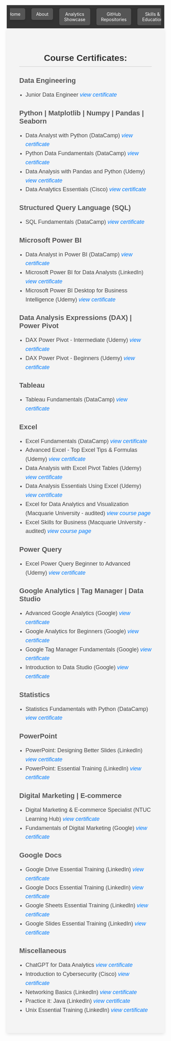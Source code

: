 <!-- Navigation bar -->
<nav style="background-color: #333; padding: 10px;">
    <ul style="list-style-type: none; margin: 0; padding: 0; display: flex; justify-content: center; max-width: 100%; overflow: hidden;">
        <li style="margin: 0 10px;">
            <a href="https://mbhagwan.github.io" style="color: white; text-decoration: none; padding: 10px 15px; background-color: #555; border-radius: 5px; text-align: center; display: block; box-shadow: 0px 4px 6px rgba(0, 0, 0, 0.1);">
                Home
            </a>
        </li>
        <li style="margin: 0 10px;">
            <a href="https://github.com/mbhagwan" target="_blank" style="color: white; text-decoration: none; padding: 10px 15px; background-color: #555; border-radius: 5px; text-align: center; display: block; box-shadow: 0px 4px 6px rgba(0, 0, 0, 0.1);">
                About
            </a>
        </li>
        <li style="margin: 0 10px;">
            <a href="https://mbhagwan.github.io/portfolio.html" style="color: white; text-decoration: none; padding: 10px 15px; background-color: #555; border-radius: 5px; text-align: center; display: block; box-shadow: 0px 4px 6px rgba(0, 0, 0, 0.1);">
                Analytics Showcase
            </a>
        </li>
        <li style="margin: 0 10px;">
            <a href="https://github.com/mbhagwan?tab=repositories" target="_blank" style="color: white; text-decoration: none; padding: 10px 15px; background-color: #555; border-radius: 5px; text-align: center; display: block; box-shadow: 0px 4px 6px rgba(0, 0, 0, 0.1);">
                GitHub Repositories
            </a>
        </li>
        <li style="margin: 0 10px;">
            <a href="https://mbhagwan.github.io/skills.html" style="color: white; text-decoration: none; padding: 10px 15px; background-color: #555; border-radius: 5px; text-align: center; display: block; box-shadow: 0px 4px 6px rgba(0, 0, 0, 0.1);">
                Skills & Education
            </a>
        </li>
    </ul>
</nav>

<!-- Certified Courses -->
<div style="background-color: #f4f4f4; padding: 40px; font-family: 'Arial', sans-serif; max-width: 800px; margin: auto; box-shadow: 0px 4px 10px rgba(0, 0, 0, 0.1);">
<!-- Certified Courses Header -->
<h2 style="color: #333; font-family: 'Oswald', sans-serif; font-size: 28px; text-align: center; border-bottom: 2px solid #ddd; padding-bottom: 10px; margin-bottom: 30px;">
Course Certificates:
</h2>
    
<!-- Data Engineering Section -->
<h3 style="color: #555; font-family: 'Oswald', sans-serif; font-size: 22px; margin-bottom: 10px;">Data Engineering</h3>
<ul style="color: #444; font-size: 18px; line-height: 1.6; padding-left: 20px;">
    <li>Junior Data Engineer  <a href="images/jde-certificate-of-completion.jpeg" target="_blank" style="color: #007bff; text-decoration: none;"><i>view certificate</i></a></li>
</ul>

<!-- Python | Matplotlib | Numpy | Pandas | Seaborn Section -->
<h3 style="color: #555; font-family: 'Oswald', sans-serif; font-size: 22px; margin-bottom: 10px;">Python | Matplotlib | Numpy | Pandas | Seaborn</h3>
<ul style="color: #444; font-size: 18px; line-height: 1.6; padding-left: 20px;">
    <li>Data Analyst with Python (DataCamp) <a href="https://www.datacamp.com/completed/statement-of-accomplishment/track/a6a9996f6edd240809caf4ae364a4b2eed0144a7" target="_blank" style="color: #007bff; text-decoration: none;"><i>view certificate</i></a></li>
    <li>Python Data Fundamentals (DataCamp) <a href="https://www.datacamp.com/completed/statement-of-accomplishment/track/d156317e7f74b317f3f2f85b9fb9125e7cbcdd4d" target="_blank" style="color: #007bff; text-decoration: none;"><i>view certificate</i></a></li>
    <li>Data Analysis with Pandas and Python (Udemy) <a href="images/Data_analysis_with_pandas_and_python.jpg" target="_blank" style="color: #007bff; text-decoration: none;"><i>view certificate</i></a></li>
    <li>Data Analytics Essentials (Cisco) <a href="images/data_analytics_essentials.jpg" target="_blank" style="color: #007bff; text-decoration: none;"><i>view certificate</i></a></li>
</ul>

<!-- SQL Section -->
<h3 style="color: #555; font-family: 'Oswald', sans-serif; font-size: 22px; margin-bottom: 10px;">Structured Query Language (SQL)</h3>
<ul style="color: #444; font-size: 18px; line-height: 1.6; padding-left: 20px;">
    <li>SQL Fundamentals (DataCamp) <a href="https://www.datacamp.com/completed/statement-of-accomplishment/track/e41a418c6e4c20aeaf305e19fd63594e9c55e089" target="_blank" style="color: #007bff; text-decoration: none;"><i>view certificate</i></a></li>
</ul>

<!-- Microsoft Power BI Section -->
<h3 style="color: #555; font-family: 'Oswald', sans-serif; font-size: 22px; margin-bottom: 10px;">Microsoft Power BI</h3>
<ul style="color: #444; font-size: 18px; line-height: 1.6; padding-left: 20px;">
    <li>Data Analyst in Power BI (DataCamp) <a href="https://www.datacamp.com/completed/statement-of-accomplishment/track/2e68a585ccb47ae7d3145b72f64aef4cfcb1b028" target="_blank" style="color: #007bff; text-decoration: none;"><i>view certificate</i></a></li>
    <li>Microsoft Power BI for Data Analysts (LinkedIn) <a href="images/power-bi-for-data-analysts.jpg" target="_blank" style="color: #007bff; text-decoration: none;"><i>view certificate</i></a></li>
    <li>Microsoft Power BI Desktop for Business Intelligence (Udemy) <a href="images/microsoft_powerbi_desktop_for_business_intelligence.jpeg" target="_blank" style="color: #007bff; text-decoration: none;"><i>view certificate</i></a></li>
</ul>

<!-- Data Analysis Expressions (DAX) | Power Pivot Section -->
<h3 style="color: #555; font-family: 'Oswald', sans-serif; font-size: 22px; margin-bottom: 10px;">Data Analysis Expressions (DAX) | Power Pivot</h3>
<ul style="color: #444; font-size: 18px; line-height: 1.6; padding-left: 20px;">
    <li>DAX Power Pivot - Intermediate (Udemy) <a href="images/DAX_Power_Pivot_10_Easy_Steps_for_Intermediates.jpeg" target="_blank" style="color: #007bff; text-decoration: none;"><i>view certificate</i></a></li>
    <li>DAX Power Pivot - Beginners (Udemy) <a href="images/DAX_Power_Pivot_10_Easy_Steps_for_Beginners.jpg" target="_blank" style="color: #007bff; text-decoration: none;"><i>view certificate</i></a></li>
</ul>

<!-- Tableau Section -->
<h3 style="color: #555; font-family: 'Oswald', sans-serif; font-size: 22px; margin-bottom: 10px;">Tableau</h3>
<ul style="color: #444; font-size: 18px; line-height: 1.6; padding-left: 20px;">
    <li>Tableau Fundamentals (DataCamp) <a href="https://www.datacamp.com/completed/statement-of-accomplishment/track/207fcad7a800c96dd6f4fc885c2f7aad91ac882e" target="_blank" style="color: #007bff; text-decoration: none;"><i>view certificate</i></a></li>
</ul>

<!-- Excel Section -->
<h3 style="color: #555; font-family: 'Oswald', sans-serif; font-size: 22px; margin-bottom: 10px;">Excel</h3>
<ul style="color: #444; font-size: 18px; line-height: 1.6; padding-left: 20px;">
    <li>Excel Fundamentals (DataCamp) <a href="https://www.datacamp.com/completed/statement-of-accomplishment/track/86cf67f059b53c6d8ba1b7d82d6c76b2dc0b0f66" target="_blank" style="color: #007bff; text-decoration: none;"><i>view certificate</i></a></li>
    <li>Advanced Excel - Top Excel Tips & Formulas (Udemy) <a href="images/advanced_excel_tips_formulas.jpg" target="_blank" style="color: #007bff; text-decoration: none;"><i>view certificate</i></a></li>
    <li>Data Analysis with Excel Pivot Tables (Udemy) <a href="images/data_analysis_with_excel_pivot_tables.jpg" target="_blank" style="color: #007bff; text-decoration: none;"><i>view certificate</i></a></li>
    <li>Data Analysis Essentials Using Excel (Udemy) <a href="images/data_analysis_essentials_using_excel.jpg" target="_blank" style="color: #007bff; text-decoration: none;"><i>view certificate</i></a></li>
    <li>Excel for Data Analytics and Visualization (Macquarie University - audited) <a href="https://www.coursera.org/specializations/excel-data-analytics-visualization" target="_blank" style="color: #007bff; text-decoration: none;"><i>view course page</i></a></li>
    <li>Excel Skills for Business (Macquarie University - audited) <a href="https://www.coursera.org/specializations/excel" target="_blank" style="color: #007bff; text-decoration: none;"><i>view course page</i></a></li>
</ul>

<!-- Power Query Section -->
<h3 style="color: #555; font-family: 'Oswald', sans-serif; font-size: 22px; margin-bottom: 10px;">Power Query</h3>
<ul style="color: #444; font-size: 18px; line-height: 1.6; padding-left: 20px;">
    <li>Excel Power Query Beginner to Advanced (Udemy) <a href="images/excel_power_query_beginner_to_advanced.jpeg" target="_blank" style="color: #007bff; text-decoration: none;"><i>view certificate</i></a></li>
</ul>

<!-- Google Analytics | Tag Manager | Data Studio Section -->
<h3 style="color: #555; font-family: 'Oswald', sans-serif; font-size: 22px; margin-bottom: 10px;">Google Analytics | Tag Manager | Data Studio</h3>
<ul style="color: #444; font-size: 18px; line-height: 1.6; padding-left: 20px;">
    <li>Advanced Google Analytics (Google) <a href="images/advanced_google_analytics.jpg" target="_blank" style="color: #007bff; text-decoration: none;"><i>view certificate</i></a></li>
    <li>Google Analytics for Beginners (Google) <a href="images/google_analytics_for_beginners.jpg" target="_blank" style="color: #007bff; text-decoration: none;"><i>view certificate</i></a></li>
    <li>Google Tag Manager Fundamentals (Google) <a href="images/google_tag_manager_fundamentals.jpg" target="_blank" style="color: #007bff; text-decoration: none;"><i>view certificate</i></a></li>
    <li>Introduction to Data Studio (Google) <a href="images/introduction_to_data_studio.jpg" target="_blank" style="color: #007bff; text-decoration: none;"><i>view certificate</i></a></li>
</ul>

<!-- Statistics Section -->
<h3 style="color: #555; font-family: 'Oswald', sans-serif; font-size: 22px; margin-bottom: 10px;">Statistics</h3>
<ul style="color: #444; font-size: 18px; line-height: 1.6; padding-left: 20px;">
    <li>Statistics Fundamentals with Python (DataCamp) <a href="https://www.datacamp.com/completed/statement-of-accomplishment/track/5194ee3e181b6e9caa46832d25021915a5b25f25" target="_blank" style="color: #007bff; text-decoration: none;"><i>view certificate</i></a></li>
</ul>

<!-- PowerPoint Section -->
<h3 style="color: #555; font-family: 'Oswald', sans-serif; font-size: 22px; margin-bottom: 10px;">PowerPoint</h3>
<ul style="color: #444; font-size: 18px; line-height: 1.6; padding-left: 20px;">
    <li>PowerPoint: Designing Better Slides (LinkedIn) <a href="images/powerpoint_design_better_slides.jpg" target="_blank" style="color: #007bff; text-decoration: none;"><i>view certificate</i></a></li>
    <li>PowerPoint: Essential Training (LinkedIn) <a href="images/powerpoint_essential_training.jpg" target="_blank" style="color: #007bff; text-decoration: none;"><i>view certificate</i></a></li>
</ul>

<!-- Digital Marketing | E-commerce Section -->
<h3 style="color: #555; font-family: 'Oswald', sans-serif; font-size: 22px; margin-bottom: 10px;">Digital Marketing | E-commerce</h3>
<ul style="color: #444; font-size: 18px; line-height: 1.6; padding-left: 20px;">
    <li>Digital Marketing & E-commerce Specialist (NTUC Learning Hub) <a href="images/digital_marketing_and_ecommerce_specialist_cert_0001.jpg" target="_blank" style="color: #007bff; text-decoration: none;"><i>view certificate</i></a></li>
    <li>Fundamentals of Digital Marketing (Google) <a href="images/fundamentals_of_digital_marketing.jpg" target="_blank" style="color: #007bff; text-decoration: none;"><i>view certificate</i></a></li>
</ul>

<!-- Google Docs Section -->
<h3 style="color: #555; font-family: 'Oswald', sans-serif; font-size: 22px; margin-bottom: 10px;">Google Docs</h3>
<ul style="color: #444; font-size: 18px; line-height: 1.6; padding-left: 20px;">
    <li>Google Drive Essential Training (LinkedIn) <a href="images/google_drive_essential_training.jpg" target="_blank" style="color: #007bff; text-decoration: none;"><i>view certificate</i></a></li>
    <li>Google Docs Essential Training (LinkedIn) <a href="images/google_docs_essential_training.jpg" target="_blank" style="color: #007bff; text-decoration: none;"><i>view certificate</i></a></li>
    <li>Google Sheets Essential Training (LinkedIn) <a href="images/google_sheets_essential_training.jpg" target="_blank" style="color: #007bff; text-decoration: none;"><i>view certificate</i></a></li>
    <li>Google Slides Essential Training (LinkedIn) <a href="images/google_slides_essential_training.jpg" target="_blank" style="color: #007bff; text-decoration: none;"><i>view certificate</i></a></li>
</ul>

<!-- Miscellaneous Section -->
<h3 style="color: #555; font-family: 'Oswald', sans-serif; font-size: 22px; margin-bottom: 10px;">Miscellaneous</h3>
<ul style="color: #444; font-size: 18px; line-height: 1.6; padding-left: 20px;">
    <li>ChatGPT for Data Analytics <a href="images/chatgpt-for-data-analytics.jpg" target="_blank" style="color: #007bff; text-decoration: none;"><i>view certificate</i></a></li>
    <li>Introduction to Cybersecurity (Cisco) <a href="images/introduction_to_cybersecurity.jpg" target="_blank" style="color: #007bff; text-decoration: none;"><i>view certificate</i></a></li>
    <li>Networking Basics (LinkedIn) <a href="images/networking_basics.jpg" target="_blank" style="color: #007bff; text-decoration: none;"><i>view certificate</i></a></li>
    <li>Practice it: Java (LinkedIn) <a href="images/practice_it_java.jpg" target="_blank" style="color: #007bff; text-decoration: none;"><i>view certificate</i></a></li>
    <li>Unix Essential Training (LinkedIn) <a href="images/unix_essential_training.jpg" target="_blank" style="color: #007bff; text-decoration: none;"><i>view certificate</i></a></li>
</ul>
